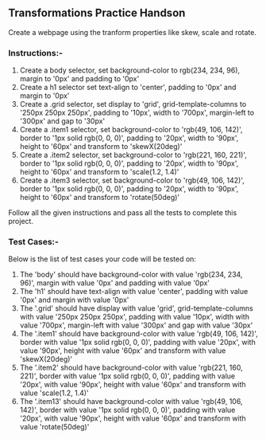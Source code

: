 ## Transformations Practice Handson

Create a webpage using the tranform properties like skew, scale and rotate. 

### Instructions:-

1. Create a body selector, set background-color to rgb(234, 234, 96), margin to '0px' and padding to '0px'
2. Create a h1 selector set text-align to 'center', padding to '0px' and margin to '0px'
3. Create a .grid selector, set display to 'grid', grid-template-columns to '250px 250px 250px', padding to '10px', width to '700px', margin-left to '300px' and gap to '30px'
4. Create a .item1 selector, set background-color to 'rgb(49, 106, 142)', border to '1px solid rgb(0, 0, 0)', padding to '20px', width to '90px', height to '60px' and transform to 'skewX(20deg)'
5. Create a .item2 selector, set background-color to 'rgb(221, 160, 221)', border to '1px solid rgb(0, 0, 0)', padding to '20px', width to '90px', height to '60px' and transform to 'scale(1.2, 1.4)'
6. Create a .item3 selector, set background-color to 'rgb(49, 106, 142)', border to '1px solid rgb(0, 0, 0)', padding to '20px', width to '90px', height to '60px' and transform to 'rotate(50deg)'

Follow all the given instructions and pass all the tests to complete this project.

### Test Cases:-

Below is the list of test cases your code will be tested on:

1. The 'body' should have background-color with value 'rgb(234, 234, 96)', margin with value '0px' and padding with value '0px'
2. The 'h1' should have text-align with value 'center', padding with value '0px' and margin with value '0px'
3. The '.grid' should have display with value 'grid', grid-template-columns with value '250px 250px 250px', padding with value '10px', width with value '700px', margin-left with value '300px' and gap with value '30px'
4. The '.item1' should have background-color with value 'rgb(49, 106, 142)', border with value '1px solid rgb(0, 0, 0)', padding with value '20px', with value '90px', height with value '60px' and transform with value 'skewX(20deg)'
5. The '.item2' should have background-color with value 'rgb(221, 160, 221)', border with value '1px solid rgb(0, 0, 0)', padding with value '20px', with value '90px', height with value '60px' and transform with value 'scale(1.2, 1.4)'
6. The '.item13' should have background-color with value 'rgb(49, 106, 142)', border with value '1px solid rgb(0, 0, 0)', padding with value '20px', with value '90px', height with value '60px' and transform with value 'rotate(50deg)'
